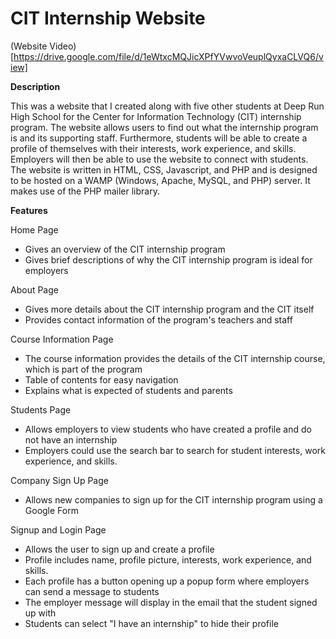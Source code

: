 # CIT Internship Website

(Website Video) [https://drive.google.com/file/d/1eWtxcMQJicXPfYVwvoVeuplQyxaCLVQ6/view]

**Description**

This was a website that I created along with five other students at Deep Run High School for the Center for Information Technology (CIT) internship program. The website allows users to find out what the internship program is and its supporting staff. Furthermore, students will be able to create a profile of themselves with their interests, work experience, and skills. Employers will then be able to use the website to connect with students. The website is written in HTML, CSS, Javascript, and PHP and is designed to be hosted on a WAMP (Windows, Apache, MySQL, and PHP) server. It makes use of the PHP mailer library.

**Features**

Home Page
* Gives an overview of the CIT internship program
* Gives brief descriptions of why the CIT internship program is ideal for employers

About Page
* Gives more details about the CIT internship program and the CIT itself
* Provides contact information of the program's teachers and staff

Course Information Page
* The course information provides the details of the CIT internship course, which is part of the program
* Table of contents for easy navigation
* Explains what is expected of students and parents

Students Page
* Allows employers to view students who have created a profile and do not have an internship
* Employers could use the search bar to search for student interests, work experience, and skills.

Company Sign Up Page
* Allows new companies to sign up for the CIT internship program using a Google Form

Signup and Login Page
* Allows the user to sign up and create a profile
* Profile includes name, profile picture, interests, work experience, and skills.
* Each profile has a button opening up a popup form where employers can send a message to students
* The employer message will display in the email that the student signed up with
* Students can select "I have an internship" to hide their profile


